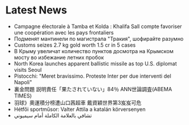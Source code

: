 # Latest News
-  Campagne électorale à Tamba et Kolda : Khalifa Sall compte favoriser une coopération avec les pays frontaliers
-  Подменят мантинели по магистрала "Тракия", шофирайте разумно
-  Customs seizes 2.7 kg gold worth 1.5 cr in 5 cases
-  В Крыму увеличат количество пунктов досмотра на Крымском мосту во избежание летних пробок
-  North Korea launches apparent ballistic missile as top U.S. diplomat visits Seoul
-  Pistocchi: "Meret bravissimo. Proteste Inter per due interventi del Napoli"
-  裏金問題 説明責任「果たされていない」84％ ANN世論調査(ABEMA TIMES)
-  羽球》奧運積分榜遭山口茜超車 戴資穎世界第3岌岌可危
-  Hétfői sportműsor: Valter Attila a katalán körversenyen
-  تشافي بالعلامة الكاملة أمام سيميوني
